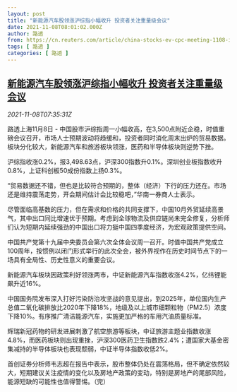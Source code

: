 ```yaml
---
layout: post
title: "新能源汽车股领涨沪综指小幅收升 投资者关注重量级会议"
date: 2021-11-08T08:01:02.000Z
author: 路透
from: https://cn.reuters.com/article/china-stocks-ev-cpc-meeting-1108-idCNKBS2HT0N3
tags: [ 路透 ]
categories: [ 路透 ]
---
```

<!--1636358462000-->
[新能源汽车股领涨沪综指小幅收升 投资者关注重量级会议](https://cn.reuters.com/article/china-stocks-ev-cpc-meeting-1108-idCNKBS2HT0N3)
------

<div>
<div><i>2021-11-08T07:35:31Z</i></div><p>路透上海11月8日 - 中国股市沪综指周一小幅收高，在3,500点附近企稳，时值重磅会议召开，市场人士预期波动将趋缓和，投资者同时消化周末出炉的贸易数据。板块分化较大，新能源汽车和旅游板块领涨，医药和半导体板块则逆势下挫。</p><p>沪综指收涨0.2%，报3,498.63点，沪深300指数升0.1%。深圳创业板指数收升0.8%，上证科创板50成份指数上扬0.3%。</p><p>“贸易数据还不错，但也是比较符合预期的，整体（经济）下行的压力还在。市场还是维持震荡走势，开会期间估计会比较稳吧，”华南一券商人士表示。</p><p>尽管面临高基数的压力，但在需求和价格的共同支撑下，中国10月外贸延续高景气，其中出口同比增速优于预期。考虑到全球物流及供应链尚未完全修复，分析师们认为短期内延续强劲的中国出口将力挺中国四季度经济，为宏观政策提供空间。</p><p>中国共产党第十九届中央委员会第六次全体会议周一召开。时值中国共产党成立100周年，按惯例以闭门形式举行的此次全会，被外界视作在历史时间节点下的一场具有全局性、历史性意义的重要会议。</p><p>新能源汽车板块因政策利好领涨两市，中证新能源汽车指数收涨4.2%，亿纬锂能飙升近16%。</p><p>中国国务院发布深入打好污染防治攻坚战的意见提出，到2025年，单位国内生产总值二氧化碳排放比2020年下降18%，地级及以上城市细颗粒物（PM2.5）浓度下降10%。有序推广清洁能源汽车，实施更加严格的车用汽油质量标准。</p><p>辉瑞新冠药物的研发进展刺激了航空旅游等板块，中证旅游主题业指数收涨4.8%，而医药板块则出现重挫，沪深300医药卫生指数跌2.4%；遭国家大基金密集减持的半导体板块也表现颓弱，中证半导体指数收低2%。</p><p>首创证券分析师韦志超在报告中表示，股市整体仍处在震荡格局，但不确定依然较大，短期建议关注疫情的变化以及房地产政策的变动，特别是房地产的尾部风险，能源短缺的可能性也值得警惕。（完）</p>
</div>
